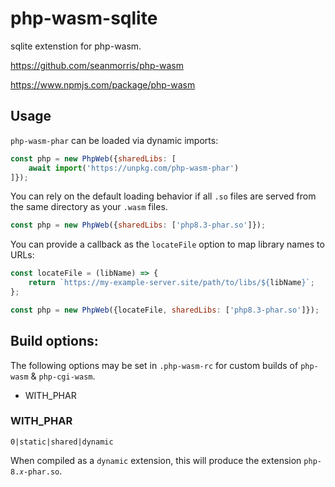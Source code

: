 # php-wasm-sqlite

sqlite extenstion for php-wasm.

https://github.com/seanmorris/php-wasm

https://www.npmjs.com/package/php-wasm

## Usage

`php-wasm-phar` can be loaded via dynamic imports:

```javascript
const php = new PhpWeb({sharedLibs: [
    await import('https://unpkg.com/php-wasm-phar')
]});
```

You can rely on the default loading behavior if all `.so` files are served from the same directory as your `.wasm` files.

```javascript
const php = new PhpWeb({sharedLibs: ['php8.3-phar.so']});
```

You can provide a callback as the `locateFile` option to map library names to URLs:

```javascript
const locateFile = (libName) => {
    return `https://my-example-server.site/path/to/libs/${libName}`;
};

const php = new PhpWeb({locateFile, sharedLibs: ['php8.3-phar.so']});
```

## Build options:

The following options may be set in `.php-wasm-rc` for custom builds of `php-wasm` & `php-cgi-wasm`.

* WITH_PHAR

### WITH_PHAR

`0|static|shared|dynamic`

When compiled as a `dynamic` extension, this will produce the extension `php-8.𝑥-phar.so`.

